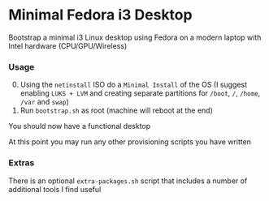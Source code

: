 # Minimal Fedora i3 Desktop

Bootstrap a minimal i3 Linux desktop using Fedora on a modern laptop with Intel hardware (CPU/GPU/Wireless)

### Usage

0. Using the `netinstall` ISO do a `Minimal Install` of the OS (I suggest enabling `LUKS + LVM` and creating separate partitions for `/boot`, `/`, `/home`, `/var` and `swap`)
1. Run `bootstrap.sh` as root (machine will reboot at the end)

You should now have a functional desktop

At this point you may run any other provisioning scripts you have written

### Extras

There is an optional `extra-packages.sh` script that includes a number of additional tools I find useful

